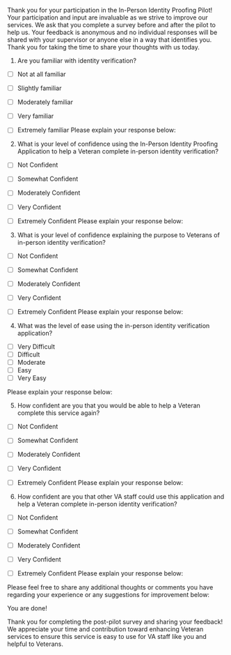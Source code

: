 Thank you for your participation in the In-Person Identity Proofing Pilot! Your participation and input are invaluable as we strive to improve our services. We ask that you complete a survey before and after the pilot to help us. Your feedback is anonymous and no individual responses will be shared with your supervisor or anyone else in a way that identifies you. Thank you for taking the time to share your thoughts with us today. 

1. Are you familiar with identity verification? 
- [ ] Not at all familiar
- [ ] Slightly familiar
- [ ] Moderately familiar
- [ ] Very familiar
- [ ] Extremely familiar
Please explain your response below:





2. What is your level of confidence using the In-Person Identity Proofing Application to help a Veteran complete in-person identity verification? 
- [ ] Not Confident
- [ ] Somewhat Confident
- [ ] Moderately Confident
- [ ] Very Confident
- [ ] Extremely Confident
Please explain your response below:




3. What is your level of confidence explaining the purpose to Veterans of in-person identity verification?
- [ ] Not Confident
- [ ] Somewhat Confident
- [ ] Moderately Confident
- [ ] Very Confident
- [ ] Extremely Confident
Please explain your response below:





4. What was the level of ease using the in-person identity verification application?
- [ ] Very Difficult
- [ ] Difficult
- [ ] Moderate
- [ ] Easy
- [ ] Very Easy

Please explain your response below:





5. How confident are you that you would be able to help a Veteran complete this service again? 
- [ ] Not Confident
- [ ] Somewhat Confident
- [ ] Moderately Confident
- [ ] Very Confident
- [ ] Extremely Confident
Please explain your response below:




6. How confident are you that other VA staff could use this application and help a Veteran complete in-person identity verification?
- [ ] Not Confident
- [ ] Somewhat Confident
- [ ] Moderately Confident
- [ ] Very Confident
- [ ] Extremely Confident
Please explain your response below:





Please feel free to share any additional thoughts or comments you have regarding your experience or any suggestions for improvement below:





You are done!

Thank you for completing the post-pilot survey and sharing your feedback! We appreciate your time and contribution toward enhancing  Veteran services to ensure this service is easy to use for VA staff like you and helpful to Veterans. 

